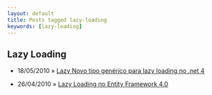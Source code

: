 ```yaml
---
layout: default
title: Posts tagged lazy-loading
keywords: [lazy-loading]
---
```

<h2 class="category">Lazy Loading</h2>
<ul class="posts">
<li>
<p>
<span class="date">18/05/2010</span> &raquo;
<a href="/blog/lazy-novo-tipo-generico-para-lazy-loading-no-net-4">Lazy<T> Novo tipo genérico para lazy loading no .net 4</a>
</p>
</li>
<li>
<p>
<span class="date">26/04/2010</span> &raquo;
<a href="/blog/lazy-loading-no-entity-framework-4-0">Lazy Loading no Entity Framework 4.0</a>
</p>
</li>
</ul>
